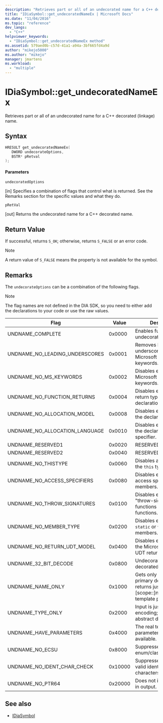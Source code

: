 ```yaml
---
description: "Retrieves part or all of an undecorated name for a C++ decorated (linkage) name."
title: "IDiaSymbol::get_undecoratedNameEx | Microsoft Docs"
ms.date: "11/04/2016"
ms.topic: "reference"
dev_langs:
  - "C++"
helpviewer_keywords:
  - "IDiaSymbol::get_undecoratedNameEx method"
ms.assetid: 579aed0b-c57d-41a1-a94a-3bf665fd4a9d
author: "mikejo5000"
ms.author: "mikejo"
manager: jmartens
ms.workload:
  - "multiple"
---
```

# IDiaSymbol::get_undecoratedNameEx
Retrieves part or all of an undecorated name for a C++ decorated (linkage) name.

## Syntax

```C++
HRESULT get_undecoratedNameEx( 
   DWORD undecorateOptions,
   BSTR* pRetval
);
```

#### Parameters
 `undecoratedOptions`

[in] Specifies a combination of flags that control what is returned. See the Remarks section for the specific values and what they do.

 `pRetVal`

[out] Returns the undecorated name for a C++ decorated name.

## Return Value
 If successful, returns `S_OK`; otherwise, returns `S_FALSE` or an error code.

> [!NOTE]
> A return value of `S_FALSE` means the property is not available for the symbol.

## Remarks
 The `undecorateOptions` can be a combination of the following flags.

> [!NOTE]
> The flag names are not defined in the DIA SDK, so you need to either add the declarations to your code or use the raw values.

|Flag|Value|Description|
|----------|-----------|-----------------|
|UNDNAME_COMPLETE|0x0000|Enables full undecoration.|
|UNDNAME_NO_LEADING_UNDERSCORES|0x0001|Removes leading underscores from Microsoft extended keywords.|
|UNDNAME_NO_MS_KEYWORDS|0x0002|Disables expansion of Microsoft extended keywords.|
|UNDNAME_NO_FUNCTION_RETURNS|0x0004|Disables expansion of return type for primary declaration.|
|UNDNAME_NO_ALLOCATION_MODEL|0x0008|Disables expansion of the declaration model.|
|UNDNAME_NO_ALLOCATION_LANGUAGE|0x0010|Disables expansion of the declaration language specifier.|
|UNDNAME_RESERVED1|0x0020|RESERVED.|
|UNDNAME_RESERVED2|0x0040|RESERVED.|
|UNDNAME_NO_THISTYPE|0x0060|Disables all modifiers on the `this` type.|
|UNDNAME_NO_ACCESS_SPECIFIERS|0x0080|Disables expansion of access specifiers for members.|
|UNDNAME_NO_THROW_SIGNATURES|0x0100|Disables expansion of "throw-signatures" for functions and pointers to functions.|
|UNDNAME_NO_MEMBER_TYPE|0x0200|Disables expansion of `static` or `virtual` members.|
|UNDNAME_NO_RETURN_UDT_MODEL|0x0400|Disables expansion of the Microsoft model for UDT returns.|
|UNDNAME_32_BIT_DECODE|0x0800|Undecorates 32-bit decorated names.|
|UNDNAME_NAME_ONLY|0x1000|Gets only the name for primary declaration; returns just [scope::]name.  Expands template params.|
|UNDNAME_TYPE_ONLY|0x2000|Input is just a type encoding; composes an abstract declarator.|
|UNDNAME_HAVE_PARAMETERS|0x4000|The real template parameters are available.|
|UNDNAME_NO_ECSU|0x8000|Suppresses enum/class/struct/union.|
|UNDNAME_NO_IDENT_CHAR_CHECK|0x10000|Suppresses check for valid identifier characters.|
|UNDNAME_NO_PTR64|0x20000|Does not include ptr64 in output.|

## See also
- [IDiaSymbol](../../debugger/debug-interface-access/idiasymbol.md)
